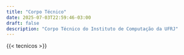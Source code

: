 ```yaml
---
title: "Corpo Técnico"
date: 2025-07-03T22:59:46-03:00
draft: false
description: "Corpo Técnico do Instituto de Computação da UFRJ"
---
```


{{< tecnicos >}}


